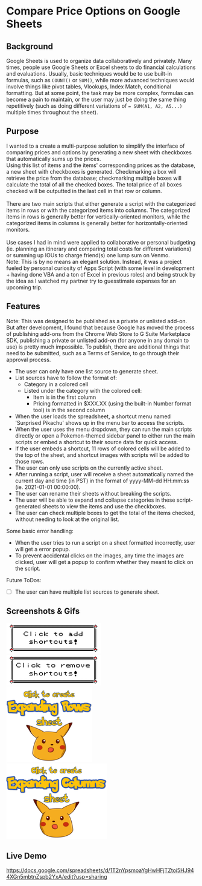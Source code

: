 # Compare Price Options on Google Sheets


## Background
Google Sheets is used to organize data collaboratively and privately. Many times, people use Google Sheets or Excel sheets to do financial calculations and evaluations. Usually, basic techniques would be to use built-in formulas, such as `COUNT()` or `SUM()`, while more advanced techniques would involve things like pivot tables, Vlookups, Index Match, conditional formatting. But at some point, the task may be more complex, formulas can become a pain to maintain, or the user may just be doing the same thing repetitively (such as doing different variations of `= SUM(A1, A2, A5...)` multiple times throughout the sheet).

## Purpose
I wanted to a create a multi-purpose solution to simplify the interface of comparing prices and options by generating a new sheet with checkboxes that automatically sums up the prices.  
Using this list of items and the items' corresponding prices as the database, a new sheet with checkboxes is generated. Checkmarking a box will retrieve the price from the database; checkmarking multiple boxes will calculate the total of all the checked boxes. The total price of all boxes checked will be outputted in the last cell in that row or column.
<br /> <br />
There are two main scripts that either generate a script with the categorized items in rows or with the categorized items into columns. The categorized items in rows is generally better for vertically-oriented monitors, while the categorized items in columns is generally better for horizontally-oriented monitors.
<br /> </br>
Use cases I had in mind were applied to collaborative or personal budgeting (ie. planning an itinerary and comparing total costs for different variations) or summing up IOUs to charge friend(s) one lump sum on Venmo.  
Note: This is by no means an elegant solution. Instead, it was a project fueled by personal curiosity of Apps Script (with some level in development + having done VBA and a ton of Excel in previous roles) and being struck by the idea as I watched my partner try to guesstimate expenses for an upcoming trip.

## Features
Note: This was designed to be published as a private or unlisted add-on. But after development, I found that because Google has moved the process of publishing add-ons from the Chrome Web Store to G Suite Marketplace SDK, publishing a private or unlisted add-on (for anyone in any domain to use) is pretty much impossible. To publish, there are additional things that need to be submitted, such as a Terms of Service, to go through their approval process.
<br />
- The user can only have one list source to generate sheet.
- List sources have to follow the format of:
  - Category in a colored cell
  - Listed under the category with the colored cell:
    - Item is in the first column
    - Pricing formatted in $XXX.XX (using the built-in Number format tool) is in the second column
- When the user loads the spreadsheet, a shortcut menu named 'Surprised Pikachu' shows up in the menu bar to access the scripts.
- When the user uses the menu dropdown, they can run the main scripts directly or open a Pokemon-themed sidebar panel to either run the main scripts or embed a shortcut to their source data for quick access.
- If the user embeds a shortcut, 11 rows of colored cells will be added to the top of the sheet, and shortcut images with scripts will be added to those rows.
- The user can only use scripts on the currently active sheet.
- After running a script, user will receive a sheet automatically named the current day and time (in PST) in the format of yyyy-MM-dd HH:mm:ss (ie. 2021-01-01 00:00:00).
- The user can rename their sheets without breaking the scripts.
- The user will be able to expand and collapse categories in these script-generated sheets to view the items and use the checkboxes.
- The user can check multiple boxes to get the total of the items checked, without needing to look at the original list.

Some basic error handling:
- When the user tries to run a script on a sheet formatted incorrectly, user will get a error popup.
- To prevent accidental clicks on the images, any time the images are clicked, user will get a popup to confirm whether they meant to click on the script.

Future ToDos:
- [ ] The user can have multiple list sources to generate sheet.

## Screenshots & Gifs

![Image of Add Dialog](https://github.com/vanilla-willa/itemized-prices-comparison-google-sheets/blob/main/assets/dialog-clicktoadd.png)
<br />
![Image of Remove Dialog](https://github.com/vanilla-willa/itemized-prices-comparison-google-sheets/blob/main/assets/dialog-clicktoremove.png)
<br />
<img src="https://github.com/vanilla-willa/itemized-prices-comparison-google-sheets/blob/main/assets/expandingrowspika-510x450.png" width="227" height="200">
<br />
<img src="https://github.com/vanilla-willa/itemized-prices-comparison-google-sheets/blob/main/assets/expandingcolumnspika-600x450.png" width="266" height="200">

## Live Demo
https://docs.google.com/spreadsheets/d/1T2nYpsmoaYgHwHFjTZtoi5HJ944XGn5mbtnZspb2YxA/edit?usp=sharing
